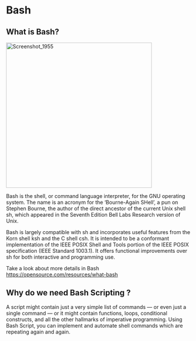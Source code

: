 # Bash
 
## What is Bash?       
   
<img width="398" alt="Screenshot_1955" src="https://user-images.githubusercontent.com/13994900/92757241-2c57ad00-f353-11ea-994f-a6d9cbe4c799.png">

Bash is the shell, or command language interpreter, for the GNU operating system. The name is an acronym for the ‘Bourne-Again SHell’, a pun on Stephen Bourne, the author of the direct ancestor of the current Unix shell sh, which appeared in the Seventh Edition Bell Labs Research version of Unix.
 
Bash is largely compatible with sh and incorporates useful features from the Korn shell ksh and the C shell csh. It is intended to be a conformant implementation of the IEEE POSIX Shell and Tools portion of the IEEE POSIX specification (IEEE Standard 1003.1). It offers functional improvements over sh for both interactive and programming use.

Take a look about more details in Bash https://opensource.com/resources/what-bash 

## Why do we need Bash Scripting ?

 A script might contain just a very simple list of commands — or even just a single command — or it might contain functions, loops, conditional constructs, and all the other hallmarks of imperative programming. Using Bash Script, you can implement and automate shell commands which are repeating again and again. 
